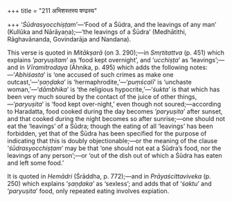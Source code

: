 +++
title = "211 अभिशस्तस्य षण्ढस्य"

+++
‘*Śūdrasyocchiṣṭam*’—‘Food of a Śūdra, and the leavings of any man’
(Kullūka and Nārāyaṇa);—‘the leavings of a Śūdra’ (Medhātithi,
Rāghavānanda, Govindarāja and Nandana).

This verse is quoted in *Mitākṣarā* (on 3. 290);—in *Smṛtitattva* (p.
451) which explains ‘*paryuṣitam*’ as ‘food kept overnight’, and
‘*ucchiṣṭa*’ as ‘leavings’;—and in *Vīramitrodaya* (Āhnika, p. 495)
which adds the following notes:—‘*Abhiśasta*’ is ‘one accused of such
crimes as make one outcast,’—‘*ṣaṇḍaka*’ is
‘hermaphrodite,’—‘*puṃścalī*’ is ‘unchaste woman,’—‘*dāmbhika*’ is ‘the
religious hypocrite,’—‘*śukta*’ is that which has been very much soured
by the contact of the juice of other things,—‘*paryuṣita*’ is ‘food kept
over-night,’ even though not soured;—according to Haradatta, food cooked
during the day becomes ‘*paryuṣita*’ after sunset, and that cooked
during the night becomes so after sunrise;—one should not eat the
‘leavings’ of a Śūdra; though the eating of all ‘leavings’ has been
forbidden, yet that of the Śūdra has been specified for the purpose of
indicating that this is doubly objectionable;—or the meaning of the
clause ‘*śūdrasyocchiṣṭam*’ may be that ‘one should not eat a Śūdra’s
food, nor the leavings of any person’;—or ‘out of the dish out of which
a Śūdra has eaten and left some food.’

It is quoted in *Hemādri* (Śrāddha, p. 772);—and in *Prāyaścittaviveka*
(p. 250) which explains ‘*ṣaṇḍaka*’ as ‘sexless’; and adds that of
‘*śaktu*’ and ‘*paryuṣita*’ food, only repeated eating involves
expiation.


